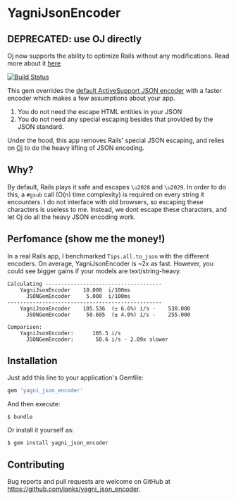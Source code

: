 # YagniJsonEncoder

## DEPRECATED: use OJ directly

Oj now supports the ability to optimize Rails without any modifications. Read more about it [here](https://github.com/ohler55/oj/blob/master/pages/Rails.md)

[![Build Status](https://travis-ci.org/ianks/yagni_json_encoder.svg?branch=master)](https://travis-ci.org/ianks/yagni_json_encoder)

This gem overrides the [default ActiveSupport JSON
encoder](https://github.com/rails/rails/blob/master/activesupport/lib/active_support/json/encoding.rb)
with a faster encoder which makes a few assumptions about your app.

1. You do not need the escape HTML entities in your JSON
2. You do not need any special escaping besides that provided by the JSON
   standard.

Under the hood, this app removes Rails' special JSON escaping, and relies on
[Oj](https://github.com/ohler55/oj) to do the heavy lifting of JSON encoding.


## Why?

By default, Rails plays it safe and escapes `\u2028` and `\u2029`. In order to
do this, a `#gsub` call (O(n) time complexity) is required on every string it
encounters. I do not interface with old browsers, so escaping these characters
is useless to me. Instead, we dont escape these characters, and let Oj do all
the heavy JSON encoding work.


## Perfomance (show me the money!)

In a real Rails app, I benchmarked `Tips.all.to_json` with the different
encoders. On average, YagniJsonEncoder is ~2x as fast. However, you could
see bigger gains if your models are text/string-heavy.

```
Calculating -------------------------------------
    YagniJsonEncoder    10.000  i/100ms
      JSONGemEncoder     5.000  i/100ms
-------------------------------------------------
    YagniJsonEncoder    105.536  (± 6.6%) i/s -    530.000
      JSONGemEncoder     50.605  (± 4.0%) i/s -    255.000

Comparison:
    YagniJsonEncoder:      105.5 i/s
      JSONGemEncoder:       50.6 i/s - 2.09x slower
```


## Installation

Just add this line to your application's Gemfile:

```ruby
gem 'yagni_json_encoder'
```

And then execute:

    $ bundle

Or install it yourself as:

    $ gem install yagni_json_encoder


## Contributing

Bug reports and pull requests are welcome on GitHub at
https://github.com/ianks/yagni_json_encoder.
